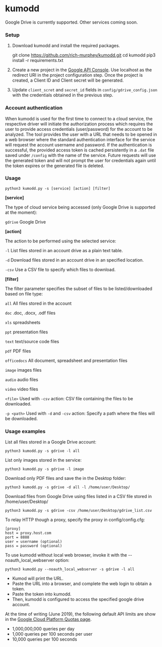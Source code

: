 # kumodd

Google Drive is currently supported. Other services coming soon.

### Setup

1. Download kumodd and install the required packages.

    git clone https://github.com/rich-murphey/kumodd.git
    cd kumodd
    pip3 install -r requirements.txt

2. Create a new project in the [Google API Console](https://console.cloud.google.com/projectcreate). Use localhost as the redirect URI in the project configuration step. Once the project is created, a Client ID and Client secret will be generated.

3. Update `client_scret` and `secret_id` fields in `config/gdrive_config.json` with the credentials obtained in the previous step.

### Account authentication

When kumodd is used for the first time to connect to a cloud service, the respective driver will initiate the authorization process which requires the user to provide access credentials (user/password) for the account to be analyzed. The tool provides the user with a URL that needs to be opened in a web browser where the standard authentication interface for the service will request the account username and password.  If the authentication is successful, the provided access token is cached persistently in a `.dat` file saved under `/config` with the name of the service. Future requests will use the generated token and will not prompt the user for credentials again until the token expires or the generated file is deleted.


### Usage

`python3 kumodd.py -s [service] [action] [filter]`

**[service]**

The type of cloud service being accessed (only Google Drive is supported at the moment): 

`gdrive` Google Drive

**[action]**

The action to be performed using the selected service:

`-l` List files stored in an account drive as a plain text table.

`-d` Download files stored in an account drive in an specified location. 

`-csv` Use a CSV file to specify which files to download.

**[filter]**

The filter parameter specifies the subset of files to be listed/downloaded based on file type: 

`all` All files stored in the account

`doc` .doc, .docx, .odf files

`xls` spreadsheets

`ppt` presentation files

`text` text/source code files

`pdf` PDF files

`officedocs` All document, spreadsheet and presentation files

`image` images files

`audio` audio files

`video` video files

`<file>` Used with `-csv` action: CSV file containing the files to be downloaded.

`-p <path>` Used with `-d` and `-csv` action: Specify a path where the files will be downloaded.

### Usage examples

List all files stored in a Google Drive account:

`python3 kumodd.py -s gdrive -l all`

List only images stored in the service: 

`python3 kumodd.py -s gdrive -l image`

Download only PDF files and save the in the Desktop folder:

`python3 kumodd.py -s gdrive -d all -l /home/user/Desktop/`

Download files from Google Drive using files listed in a CSV file stored in /home/user/Desktop/

`python3 kumodd.py -s gdrive -csv /home/user/Desktop/gdrive_list.csv`

To relay HTTP though a proxy, specify the proxy in config/config.cfg:

    [proxy]
    host = proxy.host.com
    port = 8888
    user = username (optional)
    pass = password (optional)

To use kumodd without local web browser, invoke it with the --noauth_local_webserver
option:

`python3 kumodd.py --noauth_local_webserver -s gdrive -l all`

- Kumod will print the URL.
- Paste the URL into a browser, and complete the web login to obtain a token.
- Paste the token into kumodd.
- Then, kumodd is configured to access the specified google drive account.

At the time of writing (June 2019), the following default API limits are show in the
[Google Cloud Platform Quotas page](https://console.cloud.google.com/apis/api/drive.googleapis.com/quotas).

- 1,000,000,000 queries per day
- 1,000 queries per 100 seconds per user
- 10,000 queries per 100 seconds
